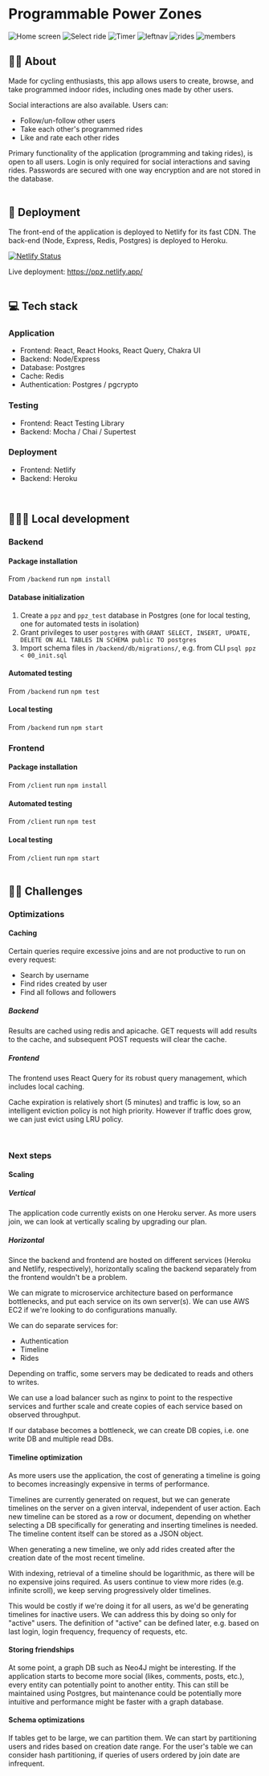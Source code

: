# Programmable Power Zones
![Home screen](https://raw.githubusercontent.com/eric-do/ProgrammablePZ/master/.github/images/image1.png) ![Select ride](https://raw.githubusercontent.com/eric-do/ProgrammablePZ/master/.github/images/image3.png) ![Timer](https://raw.githubusercontent.com/eric-do/ProgrammablePZ/master/.github/images/image2.png) ![leftnav](https://raw.githubusercontent.com/eric-do/ProgrammablePZ/master/.github/images/leftnav.png) ![rides](https://raw.githubusercontent.com/eric-do/ProgrammablePZ/master/.github/images/rides.png) ![members](https://raw.githubusercontent.com/eric-do/ProgrammablePZ/master/.github/images/members.png)

## 🚴‍♂️ About
Made for cycling enthusiasts, this app allows users to create, browse, and take programmed indoor rides, including ones made by other users.

Social interactions are also available. Users can:
- Follow/un-follow other users
- Take each other's programmed rides
- Like and rate each other rides

Primary functionality of the application (programming and taking rides), is open to all users. Login is only required for social interactions and saving rides. Passwords are secured with one way encryption and are not stored in the database.
</br></br>

## 🚀  Deployment

The front-end of the application is deployed to Netlify for its fast CDN. The back-end (Node, Express, Redis, Postgres) is deployed to Heroku.

[![Netlify Status](https://api.netlify.com/api/v1/badges/057160b9-be9b-4559-9341-ce3bc74b77ab/deploy-status)](https://app.netlify.com/sites/ppz/deploys)

Live deployment: https://ppz.netlify.app/
</br></br>

## 💻 Tech stack
### Application
- Frontend: React, React Hooks, React Query, Chakra UI
- Backend: Node/Express
- Database: Postgres
- Cache: Redis
- Authentication: Postgres / pgcrypto
### Testing
- Frontend: React Testing Library
- Backend: Mocha / Chai / Supertest

### Deployment
- Frontend: Netlify
- Backend: Heroku

<br/>

## 👨🏻‍💻 Local development
### Backend
#### Package installation
From `/backend` run `npm install`
#### Database initialization
1. Create a `ppz` and `ppz_test` database in Postgres (one for local testing, one for automated tests in isolation)
2. Grant privileges to user `postgres` with `GRANT SELECT, INSERT, UPDATE, DELETE ON ALL TABLES IN SCHEMA public TO postgres`
3. Import schema files in `/backend/db/migrations/`, e.g. from CLI `psql ppz < 00_init.sql`

#### Automated testing
From `/backend` run `npm test`

#### Local testing
From `/backend` run `npm start`

### Frontend
#### Package installation
From `/client` run `npm install`
#### Automated testing
From `/client` run `npm test`

#### Local testing
From `/client` run `npm start`
<br/><br/>
## 🕵🏻 Challenges
### Optimizations
#### Caching
Certain queries require excessive joins and are not productive to run on every request:
- Search by username
- Find rides created by user
- Find all follows and followers

##### Backend
Results are cached using redis and apicache. GET requests will add results to the cache, and subsequent POST requests will clear the cache.

##### Frontend
The frontend uses React Query for its robust query management, which includes local caching.

Cache expiration is relatively short (5 minutes) and traffic is low, so an intelligent eviction policy is not high priority. However if traffic does grow, we can just evict using LRU policy.

<br/>

### Next steps
#### Scaling
##### Vertical
The application code currently exists on one Heroku server. As more users join, we can look at vertically scaling by upgrading our plan.

##### Horizontal
Since the backend and frontend are hosted on different services (Heroku and Netlify, respectively), horizontally scaling the backend separately from the frontend wouldn't be a problem.

We can migrate to microservice architecture based on performance bottlenecks, and put each service on its own server(s). We can use AWS EC2 if we're looking to do configurations manually.

We can do separate services for:
- Authentication
- Timeline
- Rides

Depending on traffic, some servers may be dedicated to reads and others to writes.

We can use a load balancer such as nginx to point to the respective services and further scale and create copies of each service based on observed throughput.

If our database becomes a bottleneck, we can create DB copies, i.e. one write DB and multiple read DBs.
<br/>
#### Timeline optimization
As more users use the application, the cost of generating a timeline is going to becomes increasingly expensive in terms of performance.

Timelines are currently generated on request, but we can generate timelines on the server on a given interval, independent of user action. Each new timeline can be stored as a row or document, depending on whether selecting a DB specifically for generating and inserting timelines is needed. The timeline content itself can be stored as a JSON object.

When generating a new timeline, we only add rides created after the creation date of the most recent timeline.

With indexing, retrieval of a timeline should be logarithmic, as there will be no expensive joins required. As users continue to view more rides (e.g. infinite scroll), we keep serving progressively older timelines.

This would be costly if we're doing it for all users, as we'd be generating timelines for inactive users. We can address this by doing so only for "active" users. The definition of "active" can be defined later, e.g. based on last login, login frequency, frequency of requests, etc.
<br/>
#### Storing friendships
At some point, a graph DB such as Neo4J might be interesting. If the application starts to become more social (likes, comments, posts, etc.), every entity can potentially point to another entity. This can still be maintained using Postgres, but maintenance could be potentially more intuitive and performance might be faster with a graph database.
<br/>
#### Schema optimizations
If tables get to be large, we can partition them. We can start by partitioning users and rides based on creation date range. For the user's table we can consider hash partitioning, if queries of users ordered by join date are infrequent.
<br/><br/>
